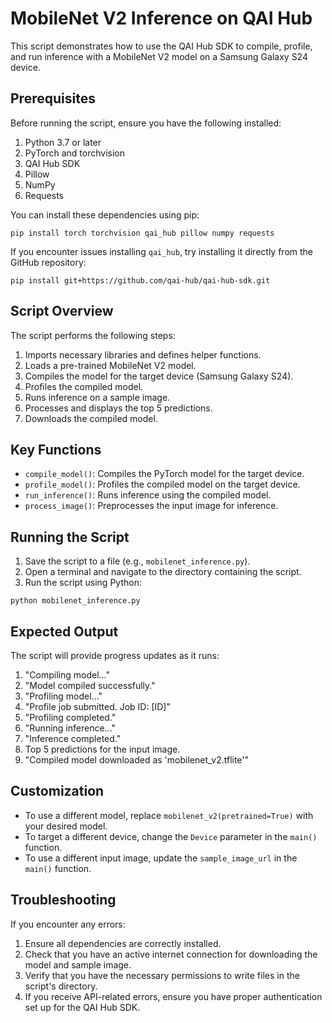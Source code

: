 # MobileNet V2 Inference on QAI Hub

This script demonstrates how to use the QAI Hub SDK to compile, profile, and run inference with a MobileNet V2 model on a Samsung Galaxy S24 device.

## Prerequisites

Before running the script, ensure you have the following installed:

1. Python 3.7 or later
2. PyTorch and torchvision
3. QAI Hub SDK
4. Pillow
5. NumPy
6. Requests

You can install these dependencies using pip:

```
pip install torch torchvision qai_hub pillow numpy requests
```

If you encounter issues installing `qai_hub`, try installing it directly from the GitHub repository:

```
pip install git+https://github.com/qai-hub/qai-hub-sdk.git
```

## Script Overview

The script performs the following steps:

1. Imports necessary libraries and defines helper functions.
2. Loads a pre-trained MobileNet V2 model.
3. Compiles the model for the target device (Samsung Galaxy S24).
4. Profiles the compiled model.
5. Runs inference on a sample image.
6. Processes and displays the top 5 predictions.
7. Downloads the compiled model.

## Key Functions

- `compile_model()`: Compiles the PyTorch model for the target device.
- `profile_model()`: Profiles the compiled model on the target device.
- `run_inference()`: Runs inference using the compiled model.
- `process_image()`: Preprocesses the input image for inference.

## Running the Script

1. Save the script to a file (e.g., `mobilenet_inference.py`).
2. Open a terminal and navigate to the directory containing the script.
3. Run the script using Python:

```
python mobilenet_inference.py
```

## Expected Output

The script will provide progress updates as it runs:

1. "Compiling model..."
2. "Model compiled successfully."
3. "Profiling model..."
4. "Profile job submitted. Job ID: [ID]"
5. "Profiling completed."
6. "Running inference..."
7. "Inference completed."
8. Top 5 predictions for the input image.
9. "Compiled model downloaded as 'mobilenet_v2.tflite'"

## Customization

- To use a different model, replace `mobilenet_v2(pretrained=True)` with your desired model.
- To target a different device, change the `Device` parameter in the `main()` function.
- To use a different input image, update the `sample_image_url` in the `main()` function.

## Troubleshooting

If you encounter any errors:

1. Ensure all dependencies are correctly installed.
2. Check that you have an active internet connection for downloading the model and sample image.
3. Verify that you have the necessary permissions to write files in the script's directory.
4. If you receive API-related errors, ensure you have proper authentication set up for the QAI Hub SDK.
